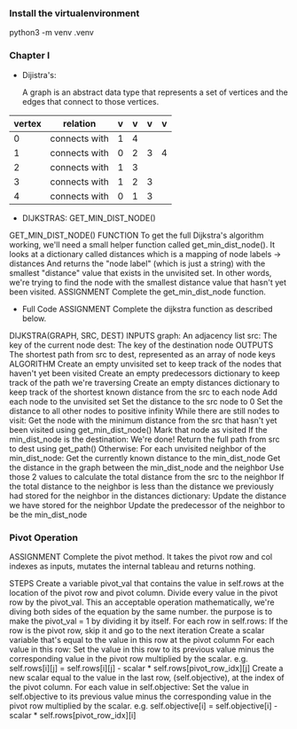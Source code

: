 ### Install the virtualenvironment

python3 -m venv .venv


### Chapter I
  
- Dijistra's: 

  A graph is an abstract data type that represents a set of vertices and the edges that connect to those vertices.
  
|vertex | relation | v | v | v | v |
| ----- | -------- |---|---|---|---|
|0| connects with | 1 | 4 |   |   |
|1|connects with| 0 | 2 | 3 | 4 |
|2|connects with | 1 | 3 |   |   |
|3|connects with| 1 | 2 | 3 |   |
|4|connects with| 0 | 1 | 3 |   |


- DIJKSTRAS: GET_MIN_DIST_NODE()

GET_MIN_DIST_NODE() FUNCTION
To get the full Dijkstra's algorithm working, we'll need a small helper function called get_min_dist_node(). It looks at a dictionary called distances which is a mapping of
node labels -> distances
And returns the "node label" (which is just a string) with the smallest "distance" value that exists in the unvisited set.
In other words, we're trying to find the node with the smallest distance value that hasn't yet been visited.
ASSIGNMENT
Complete the get_min_dist_node function.


- Full Code
  ASSIGNMENT
  Complete the dijkstra function as described below.

DIJKSTRA(GRAPH, SRC, DEST)
INPUTS
graph: An adjacency list
src: The key of the current node
dest: The key of the destination node
OUTPUTS
The shortest path from src to dest, represented as an array of node keys
ALGORITHM
Create an empty unvisited set to keep track of the nodes that haven't yet been visited
Create an empty predecessors dictionary to keep track of the path we're traversing
Create an empty distances dictionary to keep track of the shortest known distance from the src to each node
Add each node to the unvisited set
Set the distance to the src node to 0
Set the distance to all other nodes to positive infinity
While there are still nodes to visit:
Get the node with the minimum distance from the src that hasn't yet been visited using get_min_dist_node()
Mark that node as visited
If the min_dist_node is the destination:
We're done! Return the full path from src to dest using get_path()
Otherwise:
For each unvisited neighbor of the min_dist_node:
Get the currently known distance to the min_dist_node
Get the distance in the graph between the min_dist_node and the neighbor
Use those 2 values to calculate the total distance from the src to the neighbor
If the total distance to the neighbor is less than the distance we previously had stored for the neighbor in the distances dictionary:
Update the distance we have stored for the neighbor
Update the predecessor of the neighbor to be the min_dist_node


### Pivot Operation

ASSIGNMENT
Complete the pivot method. It takes the pivot row and col indexes as inputs, mutates the internal tableau and returns nothing.

STEPS
Create a variable pivot_val that contains the value in self.rows at the location of the pivot row and pivot column.
Divide every value in the pivot row by the pivot_val. This an acceptable operation mathematically, we're diving both sides of the equation by the same number. the purpose is to make the pivot_val = 1 by dividing it by itself.
For each row in self.rows:
If the row is the pivot row, skip it and go to the next iteration
Create a scalar variable that's equal to the value in this row at the pivot column
For each value in this row:
Set the value in this row to its previous value minus the corresponding value in the pivot row multiplied by the scalar. e.g. self.rows[i][j] = self.rows[i][j] - scalar * self.rows[pivot_row_idx][j]
Create a new scalar equal to the value in the last row, (self.objective), at the index of the pivot column.
For each value in self.objective:
Set the value in self.objective to its previous value minus the corresponding value in the pivot row multiplied by the scalar. e.g. self.objective[i] = self.objective[i] - scalar * self.rows[pivot_row_idx][i]